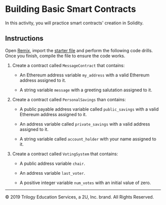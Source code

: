 # Building Basic Smart Contracts

In this activity, you will practice smart contracts' creation in Solidity.

## Instructions

Open [Remix](http://remix.ethereum.org/), import the [starter file](Unsolved/smart_contracts.sol) and perform the following code drills. Once you finish, compile the file to ensure the code works.

1. Create a contract called `MessageContract` that contains:

    * An Ethereum address variable `my_address` with a valid Ethereum address assigned to it.

    * A string variable `message` with a greeting salutation assigned to it.

2. Create a contract called `PersonalSavings` than contains:

    * A public payable address variable called `public_savings` with a valid Ethereum address assigned to it.

    * An address variable called `private_savings` with a valid address assigned to it.

    * A string variable called `account_holder` with your name assigned to it.

3. Create a contract called `VotingSystem` that contains:


    * A public address variable `chair`.

    * An address variable `last_voter`.

    * A positive integer variable `num_votes` with an initial value of zero.

---
© 2019 Trilogy Education Services, a 2U, Inc. brand. All Rights Reserved.
